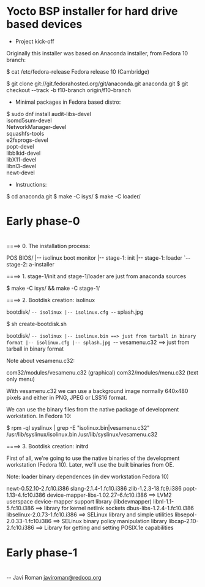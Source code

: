 # Yocto BSP installer for hard drive based devices

- Project kick-off

Originally this installer was based on Anaconda installer, 
from Fedora 10 branch:

$ cat /etc/fedora-release 
Fedora release 10 (Cambridge)

$ git clone git://git.fedorahosted.org/git/anaconda.git anaconda.git
$ git checkout --track -b f10-branch origin/f10-branch

- Minimal packages in Fedora based distro:

$ sudo dnf install audit-libs-devel \
isomd5sum-devel \
NetworkManager-devel \
squashfs-tools \
e2fsprogs-devel \
popt-devel \
libblkid-devel \
libX11-devel \
libnl3-devel \
newt-devel

- Instructions:

$ cd anaconda.git 
$ make -C isys/
$ make -C loader/

#
# Early phase-0
#

====> 0. The installation process:

POS BIOS/
    |-- isolinux boot monitor
    |-- stage-1: init
    |-- stage-1: loader
    `-- stage-2: a-installer

====> 1. stage-1/init and stage-1/loader are just from anaconda sources

$ make -C isys/ && make -C stage-1/

====> 2. Bootdisk creation: isolinux

bootdisk/
`-- isolinux
    |-- isolinux.cfg
    `-- splash.jpg

$ sh create-bootdisk.sh

bootdisk/
`-- isolinux
    |-- isolinux.bin ==> just from tarball in binary format
    |-- isolinux.cfg
    |-- splash.jpg
    `-- vesamenu.c32 ==> just from tarball in binary format

Note about vesamenu.c32:

com32/modules/vesamenu.c32 (graphical) 
com32/modules/menu.c32 (text only menu)

With vesamenu.c32 we can use a background image normally 640x480
pixels and either in PNG, JPEG or LSS16 format.

We can use the binary files from the native package of development workstation. In
Fedora 10:

$ rpm -ql syslinux | grep -E "isolinux.bin|vesamenu.c32" 
/usr/lib/syslinux/isolinux.bin
/usr/lib/syslinux/vesamenu.c32

====> 3. Bootdisk creation: initrd

First of all, we're going to use the native binaries of the development
workstation (Fedora 10). Later, we'll use the built binaries from OE.

Note: loader binary dependences (in dev workstation Fedora 10)

newt-0.52.10-2.fc10.i386
slang-2.1.4-1.fc10.i386
zlib-1.2.3-18.fc9.i386
popt-1.13-4.fc10.i386
device-mapper-libs-1.02.27-6.fc10.i386 ==> LVM2 userspace device-mapper support library (libdevmapper)
libnl-1.1-5.fc10.i386 ==> library for kernel netlink sockets
dbus-libs-1.2.4-1.fc10.i386
libselinux-2.0.73-1.fc10.i386 ==> SELinux library and simple utilities
libsepol-2.0.33-1.fc10.i386 ==> SELinux binary policy manipulation library
libcap-2.10-2.fc10.i386 ==> Library for getting and setting POSIX.1e capabilities


#
# Early phase-1
#


--
  Javi Roman <javiroman@redoop.org>



